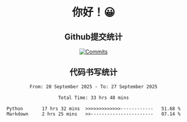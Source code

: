 <div align="center">
<h1>你好！😀</h1>

<h2>Github提交统计</h2>

[![Commits](https://github-readme-stats.ikunshare.com/api?username=ikun0014&include_all_commits=true&locale=cn&show_icons=true&bg_color=0,EC6C6C,FFD479,FFFC79,73FA79,73FDFF,D783FF)](https://github.com/ikun0014)

</div>



<div align="center">
<h2>代码书写统计</h2>
  
<!--START_SECTION:waka-->

```txt
From: 20 September 2025 - To: 27 September 2025

Total Time: 33 hrs 48 mins

Python       17 hrs 32 mins  >>>>>>>>>>>>>------------   51.68 %
Markdown     2 hrs 25 mins   >>-----------------------   07.14 %
```

<!--END_SECTION:waka-->

</div>
